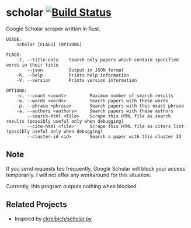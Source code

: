 # scholar [![Build Status](https://travis-ci.org/ordovicia/scholar.svg?branch=master)](https://travis-ci.org/ordovicia/scholar)

Google Scholar scraper written in Rust.

```
USAGE:
    scholar [FLAGS] [OPTIONS]

FLAGS:
    -t, --title-only    Search only papers which contain specified words in their title
        --json          Output in JSON format
    -h, --help          Prints help information
    -V, --version       Prints version information

OPTIONS:
    -c, --count <count>         Maximum number of search results
    -w, --words <words>         Search papers with these words
    -p, --phrase <phrase>       Search papers with this exact phrase
    -a, --authors <authors>     Search papers with these authors
        --search-html <file>    Scrape this HTML file as search results (possibly useful only when debugging)
        --cite-html <file>      Scrape this HTML file as citers list (possibly useful only when debugging)
        --cluster-id <id>       Search a paper with this cluster ID
```

## Note

If you send requests too frequently, Google Scholar will block your access temporarily.
I will not offer any workaround for this situation.

Currently, this program outputs nothing when blocked.

## Related Projects

* Inspired by [ckreibich/scholar.py](https://github.com/ckreibich/scholar.py)
